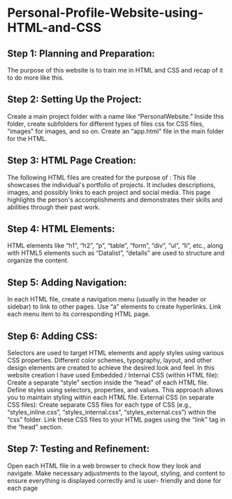 # Personal-Profile-Website-using-HTML-and-CSS

## Step 1: Planning and Preparation:

The purpose of this website is to train me in HTML and CSS and recap of it to do more like this.

## Step 2: Setting Up the Project:

Create a main project folder with a name like “PersonalWebsite.”
Inside this folder, create subfolders for different types of files css for CSS files, “images” for 
images, and so on.
Create an “app.html” file in the main folder for the HTML.

## Step 3: HTML Page Creation:

The following HTML files are created for the purpose of : This file showcases the individual's 
portfolio of projects. It includes descriptions, images, and possibly links to each project and 
social media. This page highlights the person's accomplishments and demonstrates their skills 
and abilities through their past work.

## Step 4: HTML Elements:

HTML elements like “h1”, “h2”, “p”, “table”, “form”, “div”, “ul”, “li”, etc., along with HTML5 
elements such as “Datalist”, “details” are used to structure and organize the content.

## Step 5: Adding Navigation:

In each HTML file, create a navigation menu (usually in the header or sidebar) to link to other 
pages. Use “a” elements to create hyperlinks.
Link each menu item to its corresponding HTML page.

## Step 6: Adding CSS:

Selectors are used to target HTML elements and apply styles using various CSS properties.
Different color schemes, typography, layout, and other design elements are created to achieve the 
desired look and feel.
In this website creation I have used 
Embedded / Internal CSS (within HTML file):
Create a separate “style” section inside the “head” of each HTML file.
Define styles using selectors, properties, and values.
This approach allows you to maintain styling within each HTML file.
External CSS (in separate CSS files):
Create separate CSS files for each type of CSS (e.g., “styles_inline.css”, “styles_internal.css”, 
“styles_external.css”)
within the “css” folder.
Link these CSS files to your HTML pages using the “link” tag in the “head” section.

## Step 7: Testing and Refinement:

Open each HTML file in a web browser to check how they look and navigate.
Make necessary adjustments to the layout, styling, and content to ensure everything is displayed 
correctly and is user- friendly and done for each page
